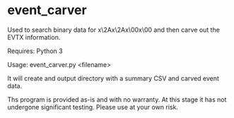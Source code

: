 # event_carver

Used to search binary data for x\2Ax\2Ax\00x\00 and then carve out the EVTX information. 

Requires: Python 3

Usage: event_carver.py \<filename\>

It will create and output directory with a summary CSV and carved event data.

Ths program is provided as-is and with no warranty. At this stage it has not undergone significant testing. Please use at your own risk.

